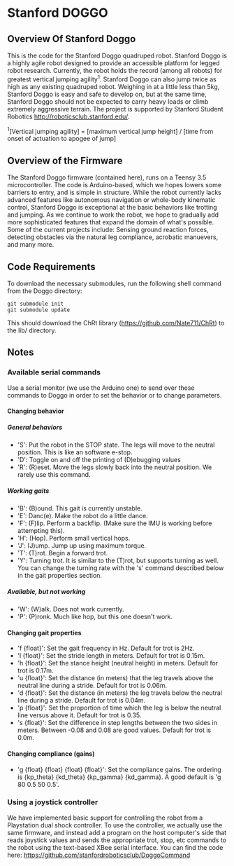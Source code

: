 # Stanford DOGGO
## Overview Of Stanford Doggo
This is the code for the Stanford Doggo quadruped robot. Stanford Doggo is a highly agile robot designed to provide an accessible platform for legged robot research. Currently, the robot holds the record (among all robots) for greatest vertical jumping agility<sup>1</sup>. Stanford Doggo can also jump twice as high as any existing quadruped robot. Weighing in at a little less than 5kg, Stanford Doggo is easy and safe to develop on, but at the same time, Stanford Doggo should not be expected to carry heavy loads or climb extremely aggressive terrain. The project is supported by Stanford Student Robotics http://roboticsclub.stanford.edu/.

<sup>1</sup>[Vertical jumping agility] = [maximum vertical jump height] / [time from onset of actuation to apogee of jump]

## Overview of the Firmware
The Stanford Doggo firmware (contained here), runs on a Teensy 3.5 microcontroller. The code is Arduino-based, which we hopes lowers some barriers to entry, and is simple in structure. While the robot currently lacks advanced features like autonomous navigation or whole-body kinematic control, Stanford Doggo is exceptional at the basic behaviors like trotting and jumping. As we continue to work the robot, we hope to gradually add more sophisticated features that expand the domain of what's possible. Some of the current projects include: Sensing ground reaction forces, detecting obstacles via the natural leg compliance, acrobatic manuevers, and many more.

## Code Requirements
To download the necessary submodules, run the following shell command from the Doggo directory:
```
git submodule init
git submodule update
```
This should download the ChRt library (https://github.com/Nate711/ChRt) to the lib/ directory.

## Notes
### Available serial commands
Use a serial monitor (we use the Arduino one) to send over these commands to Doggo in order to set the behavior or to change parameters.
#### Changing behavior
##### General behaviors
- 'S': Put the robot in the STOP state. The legs will move to the neutral position. This is like an software e-stop.  
- 'D': Toggle on and off the printing of (D)ebugging values
- 'R': (R)eset. Move the legs slowly back into the neutral position. We rarely use this command.

##### Working gaits  
- 'B': (B)ound. This gait is currently unstable.
- 'E': Danc(e). Make the robot do a little dance.
- 'F': (F)lip. Perform a backflip. (Make sure the IMU is working before attempting this).
- 'H': (Hop). Perform small vertical hops.
- 'J': (J)ump. Jump up using maximum torque.
- 'T': (T)rot. Begin a forward trot.
- 'Y': Turning trot. It is similar to the (T)rot, but supports turning as well. You can change the turning rate with the 's' command described below in the gait properties section.

##### Available, but not working
- 'W': (W)alk. Does not work currently.  
- 'P': (P)ronk. Much like hop, but this one doesn't work.  

#### Changing gait properties
- 'f {float}': Set the gait frequency in Hz.  Default for trot is 2Hz. 
- 'l {float}': Set the stride length in meters.  Default for trot is 0.15m. 
- 'h {float}': Set the stance height (neutral height) in meters.  Default for trot is 0.17m.
- 'u {float}': Set the distance (in meters) that the leg travels above the neutral line during a stride. Default for trot is 0.06m. 
- 'd {float}': Set the distance (in meters) the leg travels below the neutral line during a stride.  Default for trot is 0.04m.
- 'p {float}': Set the proportion of time which the leg is below the neutral line versus above it.  Default for trot is 0.35.  
- 's {float}': Set the difference in step lengths between the two sides in meters. Between -0.08 and 0.08 are good values. Default for trot is 0.0m.
#### Changing compliance (gains)
- 'g {float} {float} {float} {float}': Set the compliance gains. The ordering is {kp_theta} {kd_theta} {kp_gamma} {kd_gamma}. A good default is 'g 80 0.5 50 0.5'.  

### Using a joystick controller
We have implemented basic support for controlling the robot from a Playstation dual shock controller. To use the controller, we actually use the same firmware, and instead add a program on the host computer's side that reads joystick values and sends the appropriate trot, stop, etc commands to the robot using the text-based XBee serial interface. You can find the code here: https://github.com/stanfordroboticsclub/DoggoCommand
